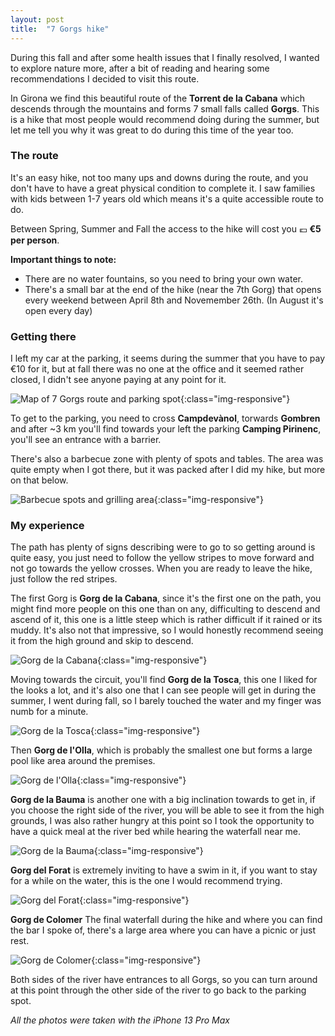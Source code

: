 ```yaml
---
layout: post
title:  "7 Gorgs hike"
---
```


During this fall and after some health issues that I finally resolved, I wanted to explore nature more, after a bit of reading and hearing some recommendations I decided to visit this route.

In Girona we find this beautiful route of the **Torrent de la Cabana** which descends through the mountains and forms 7 small falls called **Gorgs**. This is a hike that most people would recommend doing during the summer, but let me tell you why it was great to do during this time of the year too.

### The route
It's an easy hike, not too many ups and downs during the route, and you don't have to have a great physical condition to complete it. I saw families with kids between 1-7 years old which means it's a quite accessible route to do.

Between Spring, Summer and Fall the access to the hike will cost you 💶 **€5 per person**.

**Important things to note:**
* There are no water fountains, so you need to bring your own water.
* There's a small bar at the end of the hike (near the 7th Gorg) that opens every weekend between April 8th and Novemember 26th. (In August it's open every day)

### Getting there
I left my car at the parking, it seems during the summer that you have to pay €10 for it, but at fall there was no one at the office and it seemed rather closed, I didn't see anyone paying at any point for it.

![Map of 7 Gorgs route and parking spot](/images/hikes/IMG_0096.jpeg){:class="img-responsive"}

To get to the parking, you need to cross **Campdevànol**, torwards **Gombren** and after ~3 km you'll find towards your left the parking **Camping Pirinenc**, you'll see an entrance with a barrier.

There's also a barbecue zone with plenty of spots and tables. The area was quite empty when I got there, but it was packed after I did my hike, but more on that below.

![Barbecue spots and grilling area](/images/hikes/IMG_0092.jpeg){:class="img-responsive"}

### My experience

The path has plenty of signs describing were to go to so getting around is quite easy, you just need to follow the yellow stripes to move forward and not go towards the yellow crosses. When you are ready to leave the hike, just follow the red stripes.

The first Gorg is **Gorg de la Cabana**, since it's the first one on the path, you might find more people on this one than on any, difficulting to descend and ascend of it, this one is a little steep which is rather difficult if it rained or its muddy. It's also not that impressive, so I would honestly recommend seeing it from the high ground and skip to descend.

![Gorg de la Cabana](/images/hikes/IMG_0100.jpeg){:class="img-responsive"}

Moving towards the circuit, you'll find **Gorg de la Tosca**, this one I liked for the looks a lot, and it's also one that I can see people will get in during the summer, I went during fall, so I barely touched the water and my finger was numb for a minute.

![Gorg de la Tosca](/images/hikes/IMG_0115.jpeg){:class="img-responsive"}

Then **Gorg de l'Olla**, which is probably the smallest one but forms a large pool like area around the premises.

![Gorg de l'Olla](/images/hikes/IMG_0128.jpeg){:class="img-responsive"}

**Gorg  de la Bauma** is another one with a big inclination towards to get in, if you choose the right side of the river, you will be able to see it from the high grounds, I was also rather hungry at this point so I took the opportunity to have a quick meal at the river bed while hearing the waterfall near me.

![Gorg de la Bauma](/images/hikes/IMG_0123.jpeg){:class="img-responsive"}

**Gorg del Forat** is extremely inviting to have a swim in it, if you want to stay for a while on the water, this is the one I would recommend trying.

![Gorg del Forat](/images/hikes/IMG_0140.jpeg){:class="img-responsive"}

**Gorg de Colomer** The final waterfall during the hike and where you can find the bar I spoke of, there's a large area where you can have a picnic or just rest.

![Gorg de Colomer](/images/hikes/IMG_0150.jpeg){:class="img-responsive"}

Both sides of the river have entrances to all Gorgs, so you can turn around at this point through the other side of the river to go back to the parking spot.

*All the photos were taken with the iPhone 13 Pro Max*